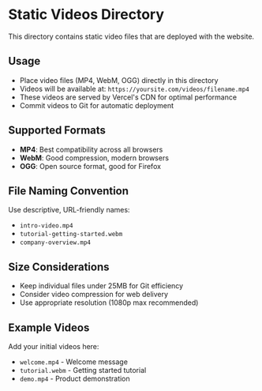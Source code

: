 # Static Videos Directory

This directory contains static video files that are deployed with the website.

## Usage

- Place video files (MP4, WebM, OGG) directly in this directory
- Videos will be available at: `https://yoursite.com/videos/filename.mp4`
- These videos are served by Vercel's CDN for optimal performance
- Commit videos to Git for automatic deployment

## Supported Formats

- **MP4**: Best compatibility across all browsers
- **WebM**: Good compression, modern browsers
- **OGG**: Open source format, good for Firefox

## File Naming Convention

Use descriptive, URL-friendly names:
- `intro-video.mp4`
- `tutorial-getting-started.webm`
- `company-overview.mp4`

## Size Considerations

- Keep individual files under 25MB for Git efficiency
- Consider video compression for web delivery
- Use appropriate resolution (1080p max recommended)

## Example Videos

Add your initial videos here:
- `welcome.mp4` - Welcome message
- `tutorial.webm` - Getting started tutorial
- `demo.mp4` - Product demonstration

